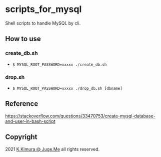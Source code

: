 # scripts_for_mysql

Shell scripts to handle MySQL by cli.


## How to use

### create_db.sh

- `$ MYSQL_ROOT_PASSWORD=xxxxx ./create_db.sh`


### drop.sh

- `$ MYSQL_ROOT_PASSWORD=xxxxx ./drop_db.sh [dbname]`


## Reference

https://stackoverflow.com/questions/33470753/create-mysql-database-and-user-in-bash-script


## Copyright

2021 [K.Kimura @ Juge.Me](https://github.com/dotnsf) all rights reserved.

